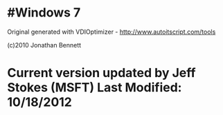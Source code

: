 #Windows 7
======================================================================== 
Original generated with VDIOptimizer - http://www.autoitscript.com/tools 

(c)2010 Jonathan Bennett 
 
Current version updated by Jeff Stokes (MSFT) 
Last Modified: 10/18/2012 
========================================================================

